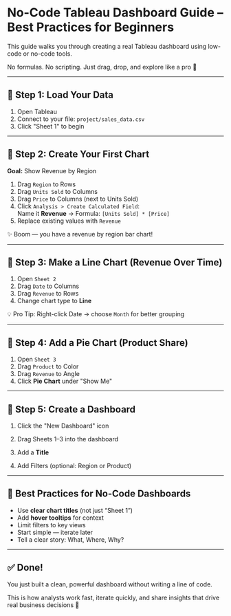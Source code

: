 # No-Code Tableau Dashboard Guide – Best Practices for Beginners

This guide walks you through creating a real Tableau dashboard 
using low-code or no-code tools.

No formulas. No scripting. Just drag, drop, and explore like a 
pro 💜

---

## 🔹 Step 1: Load Your Data

1. Open Tableau  
2. Connect to your file: `project/sales_data.csv`  
3. Click "Sheet 1" to begin

---

## 🔹 Step 2: Create Your First Chart

**Goal:** Show Revenue by Region

1. Drag `Region` to Rows  
2. Drag `Units Sold` to Columns  
3. Drag `Price` to Columns (next to Units Sold)  
4. Click `Analysis > Create Calculated Field`:  
   Name it **Revenue** → Formula: `[Units Sold] * [Price]`  
5. Replace existing values with `Revenue`

✨ Boom — you have a revenue by region bar chart!

---

## 🔹 Step 3: Make a Line Chart (Revenue Over Time)

1. Open `Sheet 2`  
2. Drag `Date` to Columns  
3. Drag `Revenue` to Rows  
4. Change chart type to **Line**

💡 Pro Tip: Right-click Date → choose `Month` for better 
grouping

---

## 🔹 Step 4: Add a Pie Chart (Product Share)

1. Open `Sheet 3`  
2. Drag `Product` to Color  
3. Drag `Revenue` to Angle  
4. Click **Pie Chart** under "Show Me"

---

## 🔹 Step 5: Create a Dashboard

1. Click the "New Dashboard" icon  
2. Drag Sheets 1–3 into the dashboard  
3. Add a **Title**  

4. Add Filters (optional: Region or Product)

---

## 🎯 Best Practices for No-Code Dashboards

- Use **clear chart titles** (not just “Sheet 1”)  
- Add **hover tooltips** for context  
- Limit filters to key views  
- Start simple — iterate later  
- Tell a clear story: What, Where, Why?

---

## ✅ Done!

You just built a clean, powerful dashboard without writing a 
line of code.

This is how analysts work fast, iterate quickly, and share 
insights that drive real business decisions 💜


